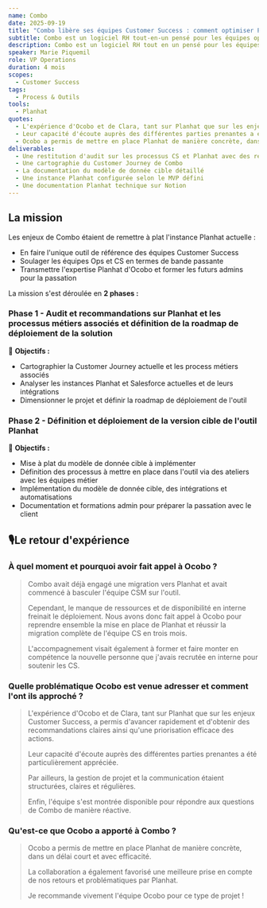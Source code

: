 ```yaml
---
name: Combo
date: 2025-09-19
title: "Combo libère ses équipes Customer Success : comment optimiser Planhat pour gagner en productivité"
subtitle: Combo est un logiciel RH tout-en-un pensé pour les équipes opérationnelles.
description: Combo est un logiciel RH tout en un pensé pour les équipes opérationnelles. Il offre un ensemble de fonctionnalités telles que la gestion du temps de travail, la gestion du personnel, le suivi de la performance et la préparation de la paie.
speaker: Marie Piquemil
role: VP Operations
duration: 4 mois
scopes:
  - Customer Success
tags:
  - Process & Outils
tools:
  - Planhat
quotes:
  - L'expérience d'Ocobo et de Clara, tant sur Planhat que sur les enjeux Customer Success, a permis d'avancer rapidement et d'obtenir des recommandations claires ainsi qu'une priorisation efficace des actions.
  - Leur capacité d'écoute auprès des différentes parties prenantes a été particulièrement appréciée. Par ailleurs, la gestion de projet et la communication étaient structurées, claires et régulières.
  - Ocobo a permis de mettre en place Planhat de manière concrète, dans un délai court et avec efficacité. Je recommande vivement l'équipe Ocobo pour ce type de projet !
deliverables:
  - Une restitution d'audit sur les processus CS et Planhat avec des recommandations à moyen et long terme
  - Une cartographie du Customer Journey de Combo
  - La documentation du modèle de donnée cible détaillé
  - Une instance Planhat configurée selon le MVP défini
  - Une documentation Planhat technique sur Notion
---
```


## La mission

Les enjeux de Combo étaient de remettre à plat l'instance Planhat actuelle :

- En faire l'unique outil de référence des équipes Customer Success
- Soulager les équipes Ops et CS en termes de bande passante
- Transmettre l'expertise Planhat d'Ocobo et former les futurs admins pour la passation

La mission s'est déroulée en **2 phases :**

### Phase 1 - Audit et recommandations sur Planhat et les processus métiers associés et définition de la roadmap de déploiement de la solution

🎯 **Objectifs :**

- Cartographier la Customer Journey actuelle et les process métiers associés
- Analyser les instances Planhat et Salesforce actuelles et de leurs intégrations
- Dimensionner le projet et définir la roadmap de déploiement de l'outil

### Phase 2 - Définition et déploiement de la version cible de l'outil Planhat

🎯 **Objectifs :**

- Mise à plat du modèle de donnée cible à implémenter
- Définition des processus à mettre en place dans l'outil via des ateliers avec les équipes métier
- Implémentation du modèle de donnée cible, des intégrations et automatisations
- Documentation et formations admin pour préparer la passation avec le client

## 🎙️Le retour d'expérience

### À quel moment et pourquoi avoir fait appel à Ocobo ?

> Combo avait déjà engagé une migration vers Planhat et avait commencé à basculer l'équipe CSM sur l'outil.
>
>
> Cependant, le manque de ressources et de disponibilité en interne freinait le déploiement. Nous avons donc fait appel à Ocobo pour reprendre ensemble la mise en place de Planhat et réussir la migration complète de l'équipe CS en trois mois.
>
> L'accompagnement visait également à former et faire monter en compétence la nouvelle personne que j'avais recrutée en interne pour soutenir les CS.
>

### Quelle problématique Ocobo est venue adresser et comment l'ont ils approché ?

> L'expérience d'Ocobo et de Clara, tant sur Planhat que sur les enjeux Customer Success, a permis d'avancer rapidement et d'obtenir des recommandations claires ainsi qu'une priorisation efficace des actions.
>
>
> Leur capacité d'écoute auprès des différentes parties prenantes a été particulièrement appréciée.
>
> Par ailleurs, la gestion de projet et la communication étaient structurées, claires et régulières.
>
> Enfin, l'équipe s'est montrée disponible pour répondre aux questions de Combo de manière réactive.
>

### Qu'est-ce que Ocobo a apporté à Combo ?

> Ocobo a permis de mettre en place Planhat de manière concrète, dans un délai court et avec efficacité.
>
>
> La collaboration a également favorisé une meilleure prise en compte de nos retours et problématiques par Planhat.
>
> Je recommande vivement l'équipe Ocobo pour ce type de projet !
>